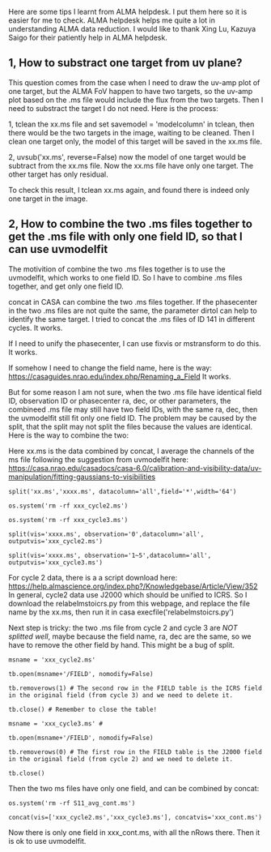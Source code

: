 Here are some tips I learnt from ALMA helpdesk. I put them here so it is easier for me to check. ALMA helpdesk helps me quite a lot in understanding ALMA data reduction. I would like to thank Xing Lu, Kazuya Saigo for their patiently help in ALMA helpdesk.

## 1, How to substract one target from uv plane?

This question comes from the case when I need to draw the uv-amp plot of one target, but the ALMA FoV happen to have two targets, so the uv-amp plot based on the .ms file would include the flux from the two targets. Then I need to substract the target I do not need. Here is the process:

1, tclean the xx.ms file and set savemodel = 'modelcolumn' in tclean, then there would be the two targets in the image, waiting to be cleaned. Then I clean one target only, the model of this target will be saved in the xx.ms file.

2, uvsub('xx.ms', reverse=False) now the model of one target would be subtract from the xx.ms file. Now the xx.ms file have only one target. The other target has only residual.

To check this result, I tclean xx.ms again, and found there is indeed only one target in the image.

## 2, How to combine the two .ms files together to get the .ms file with only one field ID, so that I can use uvmodelfit

The motivition of combine the two .ms files together is to use the uvmodelfit, which works to one field ID. So I have to combine .ms files together, and get only one field ID.

concat in CASA can combine the two .ms files together. If the phasecenter in the two .ms files are not quite the same, the parameter dirtol can help to identify the same target. I tried to concat the .ms files of ID 141 in different cycles. It works.

If I need to unify the phasecenter, I can use fixvis or mstransform to do this. It works.

If somehow I need to change the field name, here is the way: https://casaguides.nrao.edu/index.php/Renaming_a_Field It works.

But for some reason I am not sure, when the two .ms file have identical field ID, observation ID or phasecenter ra, dec, or other parameters, the combineed .ms file may still have two field IDs, with the same ra, dec, then the uvmodelfit still fit only one field ID. The problem may be caused by the split, that the split may not split the files because the values are identical. Here is the way to combine the two:

Here xx.ms is the data combined by concat, I average the channels of the ms file following the suggestion from uvmodelfit here: https://casa.nrao.edu/casadocs/casa-6.0/calibration-and-visibility-data/uv-manipulation/fitting-gaussians-to-visibilities 

    split('xx.ms','xxxx.ms', datacolumn='all',field='*',width='64')

    os.system('rm -rf xxx_cycle2.ms')

    os.system('rm -rf xxx_cycle3.ms')

    split(vis='xxxx.ms', observation='0',datacolumn='all', outputvis='xxx_cycle2.ms')

    split(vis='xxxx.ms', observation='1~5',datacolumn='all', outputvis='xxx_cycle3.ms')

For cycle 2 data, there is a a script download here: https://help.almascience.org/index.php?/Knowledgebase/Article/View/352 
In general, cycle2 data use J2000 which should be unified to ICRS. So I download the relabelmstoicrs.py from this webpage, and replace the file name by the xx.ms, then run it in casa execfile('relabelmstoicrs.py')

Next step is tricky: the two .ms file from cycle 2 and cycle 3 are *NOT splitted well*, maybe because the field name, ra, dec are the same, so we have to remove the other field by hand. This might be a bug of split.

    msname = 'xxx_cycle2.ms'
  
    tb.open(msname+'/FIELD', nomodify=False)

    tb.removerows(1) # The second row in the FIELD table is the ICRS field in the original field (from cycle 3) and we need to delete it.

    tb.close() # Remember to close the table!
    
    msname = 'xxx_cycle3.ms' #
    
    tb.open(msname+'/FIELD', nomodify=False)

    tb.removerows(0) # The first row in the FIELD table is the J2000 field in the original field (from cycle 2) and we need to delete it.
    
    tb.close()

Then the two ms files have only one field, and can be combined by concat:

    os.system('rm -rf S11_avg_cont.ms')
    
    concat(vis=['xxx_cycle2.ms','xxx_cycle3.ms'], concatvis='xxx_cont.ms')

Now there is only one field in xxx_cont.ms, with all the nRows there. Then it is ok to use uvmodelfit.
